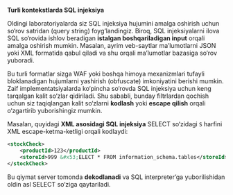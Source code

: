 **Turli kontekstlarda SQL injeksiya**

Oldingi laboratoriyalarda siz SQL injeksiya hujumini amalga oshirish uchun so‘rov satridan (query string) foyg‘landingiz. Biroq, SQL injeksiyalarni ilova SQL so‘rovida ishlov beradigan **istalgan boshqariladigan input** orqali amalga oshirish mumkin. Masalan, ayrim veb-saytlar ma’lumotlarni JSON yoki XML formatida qabul qiladi va shu orqali ma’lumotlar bazasiga so‘rov yuboradi.

Bu turli formatlar sizga WAF yoki boshqa himoya mexanizmlari tufayli bloklanadigan hujumlarni yashirish (obfuscate) imkoniyatini berishi mumkin. Zaif implementatsiyalarda ko‘pincha so‘rovda SQL injeksiya uchun keng tarqalgan kalit so‘zlar qidiriladi. Shu sababli, bunday filtrlardan qochish uchun siz taqiqlangan kalit so‘zlarni **kodlash** yoki **escape qilish** orqali o‘zgartirib yuborishingiz mumkin.

Masalan, quyidagi **XML asosidagi SQL injeksiya** SELECT so‘zidagi `S` harfini XML escape-ketma-ketligi orqali kodlaydi:

```xml
<stockCheck>
    <productId>123</productId>
    <storeId>999 &#x53;ELECT * FROM information_schema.tables</storeId>
</stockCheck>
```

Bu qiymat server tomonda **dekodlanadi** va SQL interpreter’ga yuborilishidan oldin asl SELECT so‘ziga qaytariladi.

